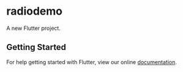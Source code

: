# radiodemo

A new Flutter project.

## Getting Started

For help getting started with Flutter, view our online
[documentation](http://flutter.io/).
